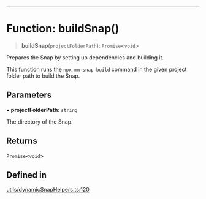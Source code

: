 ***

# Function: buildSnap()

> **buildSnap**(`projectFolderPath`): `Promise`\<`void`\>

Prepares the Snap by setting up dependencies and building it.

This function runs the `npx mm-snap build` command in the given project
folder path to build the Snap.

## Parameters

• **projectFolderPath**: `string`

The directory of the Snap.

## Returns

`Promise`\<`void`\>

## Defined in

[utils/dynamicSnapHelpers.ts:120](https://github.com/asifqatar/Snapper/blob/f34895dbdc410d2977f496cbdd4025a30b31841f/utils/dynamicSnapHelpers.ts#L120)
